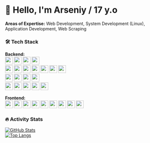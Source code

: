# 👋 Hello, I'm Arseniy / 17 y.o

**Areas of Expertise:** Web Development, System Development (Linux), Application Development, Web Scraping

### 🛠️ Tech Stack

**Backend:**
  </br>
  <img src="https://img.shields.io/badge/C%23-239120?logo=c-sharp&logoColor=white" height="25">
  <img src="https://img.shields.io/badge/PHP-777BB4?logo=php&logoColor=white" height="25">
  <img src="https://img.shields.io/badge/C%2B%2B-00599C?logo=c%2B%2B&logoColor=white" height="25">
  <img src="https://img.shields.io/badge/Python-3776AB?logo=python&logoColor=white" height="25">
  </br>
    <img src="https://img.shields.io/badge/.NET-512BD4?logo=.net&logoColor=white" height="25"> 
  <img src="https://img.shields.io/badge/ASP.NET_MVC-5C2D91?logo=.net&logoColor=white" height="25">
  <img src="https://img.shields.io/badge/Razor_Pages-512BD4?logo=.net&logoColor=white" height="25">
  <img src="https://img.shields.io/badge/REST_API-FF6C37?logo=postman&logoColor=white" height="25">
  <img src="https://img.shields.io/badge/EF_Core-512BD4?logo=.net&logoColor=white" height="25">
  <img src="https://img.shields.io/badge/Symfony-000000?logo=symfony&logoColor=white" height="25">
  <img src="https://img.shields.io/badge/Doctrine-000000?logo=doctrine&logoColor=white" height="25">
  </br>
  <img src="https://img.shields.io/badge/Qt-41CD52?logo=qt&logoColor=white" height="25">
  <img src="https://img.shields.io/badge/CMake-064F8C?logo=cmake&logoColor=white" height="25">
  <img src="https://img.shields.io/badge/ODB-000000?logo=odb&logoColor=white" height="25">
  <img src="https://img.shields.io/badge/BeautifulSoup4-000000?logo=python&logoColor=white" height="25">
  </br>
  <img src="https://img.shields.io/badge/PostgreSQL-4169E1?logo=postgresql&logoColor=white" height="25">
  <img src="https://img.shields.io/badge/Docker-2496ED?logo=docker&logoColor=white" height="25">
  <img src="https://img.shields.io/badge/Nginx-009639?logo=nginx&logoColor=white" height="25">
  <img src="https://img.shields.io/badge/Linux-FCC624?logo=linux&logoColor=black" height="25">
  <img src="https://img.shields.io/badge/GNU%20Bash-4EAA25?logo=gnu-bash&logoColor=white" height="25">

**Frontend:**
  </br>
  <img src="https://img.shields.io/badge/JavaScript-F7DF1E?logo=javascript&logoColor=black" height="25">
  <img src="https://img.shields.io/badge/TypeScript-3178C6?logo=typescript&logoColor=white" height="25">
  <img src="https://img.shields.io/badge/React-61DAFB?logo=react&logoColor=black" height="25">
  <img src="https://img.shields.io/badge/HTML5-E34F26?logo=html5&logoColor=white" height="25">
  <img src="https://img.shields.io/badge/CSS3-1572B6?logo=css3&logoColor=white" height="25">
  <img src="https://img.shields.io/badge/Tailwind_CSS-06B6D4?logo=tailwind-css&logoColor=white" height="25">
  <img src="https://img.shields.io/badge/Bootstrap-7952B3?logo=bootstrap&logoColor=white" height="25">
  <img src="https://img.shields.io/badge/Twig-000000?logo=twig&logoColor=white" height="25">
  <img src="https://img.shields.io/badge/Razor-512BD4?logo=.net&logoColor=white" height="25">
  </br>
### 🔥 Activity Stats

[![GitHub Stats](https://github-readme-stats.vercel.app/api?username=senyich&show_icons=true&theme=radical)](https://github.com/senyich)
</br>
[![Top Langs](https://github-readme-stats.vercel.app/api/top-langs/?username=senyich&layout=compact&theme=radical)](https://github.com/senyich)

